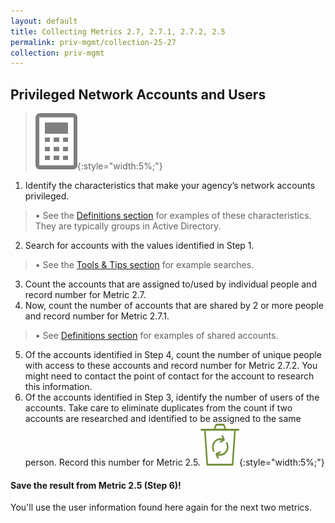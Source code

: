 ```yaml
---
layout: default
title: Collecting Metrics 2.7, 2.7.1, 2.7.2, 2.5
permalink: priv-mgmt/collection-25-27
collection: priv-mgmt
---
```

## Privileged Network Accounts and Users
>![Calculator logo](../img/calc.png){:style="width:5%;"}

1. Identify the characteristics that make your agency’s network accounts privileged.
> •  See the [Definitions section](definitions) for examples of these characteristics. They are typically groups in Active Directory.
2. Search for accounts with the values identified in Step 1.
> •  See the [Tools & Tips section](../tools-tips/searchAD) for example searches.
3. Count the accounts that are assigned to/used by individual people and record number for Metric 2.7.
4. Now, count the number of accounts that are shared by 2 or more people and record number for Metric 2.7.1.
> •  See [Definitions section](definitions) for examples of shared accounts.
5. Of the accounts identified in Step 4, count the number of unique people with access to these accounts and record number for Metric 2.7.2. You might need to contact the point of contact for the account to research this information.
6. Of the accounts identified in Step 3, identify the number of users of the accounts. Take care to eliminate duplicates from the count if two accounts are researched and identified to be assigned to the same person. Record this number for Metric 2.5.![Recycle logo](../img/recycle.png){:style="width:5%;"}

<div class="usa-alert usa-alert-info">
  <div class="usa-alert-body">
    <p class="usa-alert-text"><H4>Save the result from Metric 2.5 (Step 6)!</H4>
    You'll use the user information found here again for the next two metrics.</p> 
</div>
</div>
